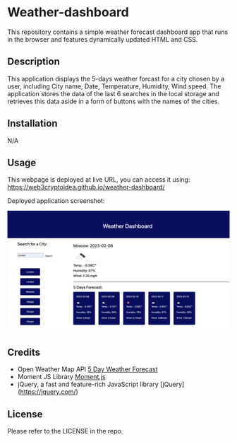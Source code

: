 # Weather-dashboard
 
This repository contains a simple weather forecast dashboard app that runs in the browser and features dynamically updated HTML and CSS.

## Description

This application displays the 5-days weather forcast for a city chosen by a user, including City name, Date, Temperature, Humidity, Wind speed. The application stores the data of the last 6 searches in the local storage and retrieves this data aside in a form of buttons with the names of the cities.
 
## Installation
N/A

## Usage 
This webpage is deployed  at live URL, you can access it using: https://web3cryptoidea.github.io/weather-dashboard/

Deployed application screenshot:

![Screenshot](assets/images/image1.png)
 

## Credits

- Open Weather Map API [5 Day Weather Forecast](https://openweathermap.org/forecast5)
- Moment JS Library [Moment.js](https://momentjs.com/) 
- jQuery, a fast and feature-rich JavaScript library [jQuery] (https://jquery.com/)


## License
Please refer to the LICENSE in the repo.
